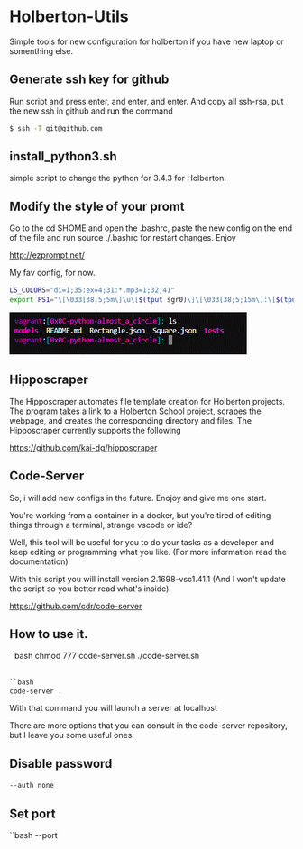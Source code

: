 # Holberton-Utils
Simple tools for new configuration for holberton if you have new laptop or somenthing else.

## Generate ssh key for github

Run script and press enter, and enter, and enter. And copy all ssh-rsa, put the new ssh in github and run the command

```bash
$ ssh -T git@github.com
```

## install_python3.sh

simple script to change the python for 3.4.3 for Holberton.

## Modify the style of your promt

Go to the cd $HOME and open the .bashrc, paste the new config on the end of the file and run source ./.bashrc for restart changes. Enjoy

http://ezprompt.net/

My fav config, for now.

```bash
LS_COLORS="di=1;35:ex=4;31:*.mp3=1;32;41"
export PS1="\[\033[38;5;5m\]\u\[$(tput sgr0)\]\[\033[38;5;15m\]:\[$(tput sgr0)\]\[\033[38;5;6m\][\[$(tput sgr0)\]\[\033[38;5;13m\]\W\[$(tput sgr0)\]\[\033[38;5;6m\]]:\[$(tput sgr0)\]\[\033[38;5;15m\] \[$(tput sgr0)\]"
```

![Image of my bash](./img/1.GIF)

## Hipposcraper  

The Hipposcraper automates file template creation for Holberton projects. The program takes a link to a Holberton School project, scrapes the webpage, and creates the corresponding directory and files. The Hipposcraper currently supports the following

https://github.com/kai-dg/hipposcraper

## Code-Server

So, i will add new configs in the future. Enojoy and give me one start.

You're working from a container in a docker, but you're tired of editing things through a terminal, strange vscode or ide?

Well, this tool will be useful for you to do your tasks as a developer and keep editing or programming what you like. (For more information read the documentation)

With this script you will install version 2.1698-vsc1.41.1 (And I won't update the script so you better read what's inside).

https://github.com/cdr/code-server

## How to use it.

``bash
chmod 777 code-server.sh
./code-server.sh
```

``bash
code-server .
```

With that command you will launch a server at localhost

There are more options that you can consult in the code-server repository, but I leave you some useful ones.


## Disable password

```bash
--auth none
```

## Set port

``bash
--port <port>
```

